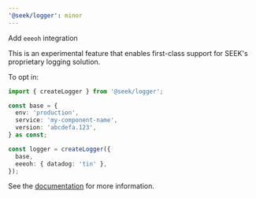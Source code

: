```yaml
---
'@seek/logger': minor
---
```


Add `eeeoh` integration

This is an experimental feature that enables first-class support for SEEK's proprietary logging solution.

To opt in:

```typescript
import { createLogger } from '@seek/logger';

const base = {
  env: 'production',
  service: 'my-component-name',
  version: 'abcdefa.123',
} as const;

const logger = createLogger({
  base,
  eeeoh: { datadog: 'tin' },
});
```

See the [documentation](https://github.com/seek-oss/logger/blob/master/docs/eeeoh.md) for more information.
